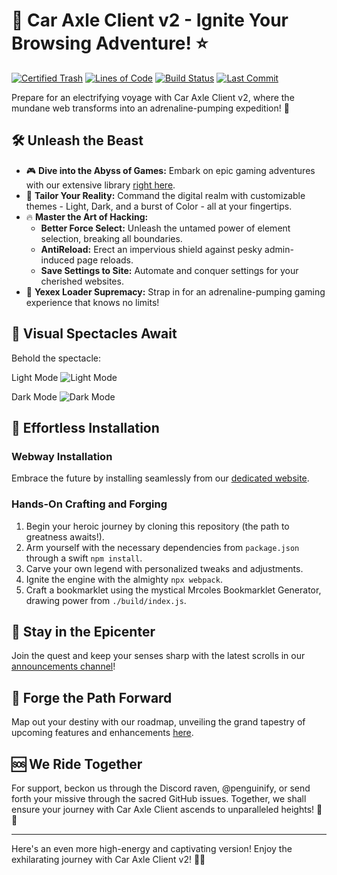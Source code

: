 # 🚗 Car Axle Client v2 - Ignite Your Browsing Adventure! ⭐️

[![Certified Trash](https://img.shields.io/badge/certified-trash-734422?style=plastic)](https://github.com/car-axle-client/car-axle-client)
[![Lines of Code](https://img.shields.io/badge/lines_of_code-1502-blue?style=plastic)](https://github.com/car-axle-client/car-axle-client)
[![Build Status](https://img.shields.io/github/actions/workflow/status/car-axle-client/car-axle-client/webpack.yml?style=plastic)](https://github.com/car-axle-client/car-axle-client)
[![Last Commit](https://img.shields.io/github/last-commit/car-axle-client/car-axle-client/main?style=plastic)](https://github.com/car-axle-client/car-axle-client)

Prepare for an electrifying voyage with Car Axle Client v2, where the mundane web transforms into an adrenaline-pumping expedition! 🚀

## 🛠️ Unleash the Beast

- 🎮 **Dive into the Abyss of Games:** Embark on epic gaming adventures with our extensive library [right here](https://github.com/car-axle-client/car-axle-client/blob/main/docs/games.md).
- 🌟 **Tailor Your Reality:** Command the digital realm with customizable themes - Light, Dark, and a burst of Color - all at your fingertips.
- 🔥 **Master the Art of Hacking:**
    - **Better Force Select:** Unleash the untamed power of element selection, breaking all boundaries.
    - **AntiReload:** Erect an impervious shield against pesky admin-induced page reloads.
    - **Save Settings to Site:** Automate and conquer settings for your cherished websites.
- 🎯 **Yexex Loader Supremacy:** Strap in for an adrenaline-pumping gaming experience that knows no limits!

## 📸 Visual Spectacles Await

Behold the spectacle:

Light Mode
![Light Mode](docs/light.png)

Dark Mode
![Dark Mode](docs/dark.png)

## 🚀 Effortless Installation

### Webway Installation
Embrace the future by installing seamlessly from our [dedicated website](https://car-axle-client.github.io).

### Hands-On Crafting and Forging
1. Begin your heroic journey by cloning this repository (the path to greatness awaits!).
2. Arm yourself with the necessary dependencies from `package.json` through a swift `npm install`.
3. Carve your own legend with personalized tweaks and adjustments.
4. Ignite the engine with the almighty `npx webpack`.
5. Craft a bookmarklet using the mystical Mrcoles Bookmarklet Generator, drawing power from `./build/index.js`.

## 📢 Stay in the Epicenter

Join the quest and keep your senses sharp with the latest scrolls in our [announcements channel](https://discord.gg/nac46r6Qn7)!

## 🚧 Forge the Path Forward

Map out your destiny with our roadmap, unveiling the grand tapestry of upcoming features and enhancements [here](https://github.com/car-axle-client/car-axle-client/issues/13).

## 🆘 We Ride Together

For support, beckon us through the Discord raven, @penguinify, or send forth your missive through the sacred GitHub issues. Together, we shall ensure your journey with Car Axle Client ascends to unparalleled heights! 🚗🌟

---

Here's an even more high-energy and captivating version! Enjoy the exhilarating journey with Car Axle Client v2! 🚗🌟

